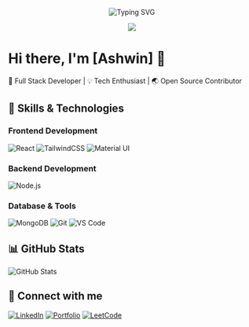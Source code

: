 

<p align="center">
  <img src="https://readme-typing-svg.herokuapp.com?font=Fira+Code&pause=1000&color=36BCF7&width=435&lines=Full+Stack+Developer;Open+Source+Contributor;Tech+Enthusiast" alt="Typing SVG" />
</p>

<p align="center">
  <img src="https://github.com/your-username/your-repo/blob/main/banner.png" />
</p>

# Hi there, I'm [Ashwin] 👋
🚀 Full Stack Developer | 💡 Tech Enthusiast | 🌏 Open Source Contributor

## 🚀 Skills & Technologies

### Frontend Development
![React](https://img.shields.io/badge/-React-61DAFB?style=for-the-badge&logo=react&logoColor=white)
![TailwindCSS](https://img.shields.io/badge/-TailwindCSS-38B2AC?style=for-the-badge&logo=tailwind-css&logoColor=white)
![Material UI](https://img.shields.io/badge/-MaterialUI-0081CB?style=for-the-badge&logo=material-ui&logoColor=white)

### Backend Development
![Node.js](https://img.shields.io/badge/-Node.js-339933?style=for-the-badge&logo=node.js&logoColor=white)

### Database & Tools
![MongoDB](https://img.shields.io/badge/-MongoDB-47A248?style=for-the-badge&logo=mongodb&logoColor=white)
![Git](https://img.shields.io/badge/-Git-F05032?style=for-the-badge&logo=git&logoColor=white)
![VS Code](https://img.shields.io/badge/-VS%20Code-007ACC?style=for-the-badge&logo=visual-studio-code&logoColor=white)

## 📊 GitHub Stats
![GitHub Stats](https://github-readme-stats.vercel.app/api?username=your-username&show_icons=true&theme=dark)

## 🔗 Connect with me
[![LinkedIn](https://img.shields.io/badge/LinkedIn-blue?style=for-the-badge&logo=linkedin)](https://linkedin.com/in/yourprofile)
[![Portfolio](https://img.shields.io/badge/Portfolio-black?style=for-the-badge&logo=firefox)](https://yourwebsite.com)
[![LeetCode](https://img.shields.io/badge/LeetCode-FFA116?style=for-the-badge&logo=leetcode&logoColor=white)](https://leetcode.com/yourprofile)
